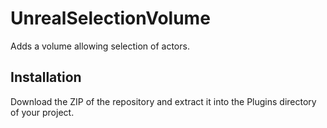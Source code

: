 # UnrealSelectionVolume
Adds a volume allowing selection of actors.
## Installation
Download the ZIP of the repository and extract it into the Plugins directory of your project.

